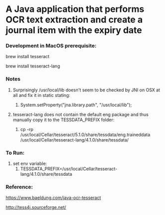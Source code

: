 # A Java application that performs OCR text extraction and create a journal item with the expiry date

### Development in MacOS prerequisite:
brew install tesseract 

brew install tesseract-lang

### Notes
1. Surprisingly /usr/local/lib doesn't seem to be checked by JNI on OSX at all and fix it in static stating: 
   1. System.setProperty("jna.library.path", "/usr/local/lib");
   
2. tesseract-lang does not contain the default eng package and thus manually copy it to the TESSDATA_PREFIX folder:
   1. cp -rp /usr/local/Cellar/tesseract/5.1.0/share/tessdata/eng.traineddata /usr/local/Cellar/tesseract-lang/4.1.0/share/tessdata/

### To Run:
1. set env variable:
   1. TESSDATA_PREFIX=/usr/local/Cellar/tesseract-lang/4.1.0/share/tessdata


### Reference:
https://www.baeldung.com/java-ocr-tesseract

http://tess4j.sourceforge.net/
